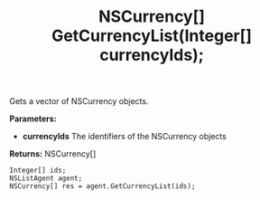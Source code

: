 ﻿---
uid: crmscript_ref_NSListAgent_GetCurrencyList
title: NSCurrency[] GetCurrencyList(Integer[]  currencyIds);
intellisense: NSListAgent.GetCurrencyList
keywords: NSListAgent, GetCurrencyList
so.topic: reference
---

Gets a vector of NSCurrency objects.

**Parameters:**
 - **currencyIds** The identifiers of the NSCurrency objects

**Returns:** NSCurrency[]

```crmscript
Integer[] ids;
NSListAgent agent;
NSCurrency[] res = agent.GetCurrencyList(ids);
```

